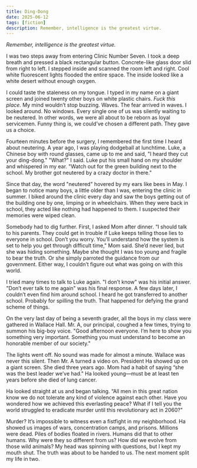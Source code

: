 ```yaml
---
title: Ding-Dong
date: 2025-06-12
tags: [fiction]
description: Remember, intelligence is the greatest virtue.
---
```


*Remember, intelligence is the greatest virtue.*

I was two steps away from entering Clinic Number Seven. I took a deep breath and pressed a black rectangular button. Concrete-like glass door slid from right to left. I stepped inside and scanned the room left and right. Cool white fluorescent lights flooded the entire space. The inside looked like a white desert without enough oxygen.

I could taste the staleness on my tongue. I typed in my name on a giant screen and joined twenty other boys on white plastic chairs. *Fuck this place.* My mind wouldn’t stop buzzing. Waves. The fear arrived in waves. I looked around. No windows. Every single one of us was silently waiting to be neutered. In other words, we were all about to be reborn as loyal servicemen. Funny thing is, we could’ve chosen a different path. They gave us a choice.

Fourteen minutes before the surgery, I remembered the first time I heard about neutering. A year ago, I was playing dodgeball at lunchtime. Luke, a Chinese boy with round glasses, came up to me and said, "I heard they cut your ding-dong." "What?" I said. Luke put his small hand on my shoulder and whispered in my ear. "Watch out for the green building next to the school. My brother got neutered by a crazy doctor in there."

Since that day, the word "neutered" hovered by my ears like bees in May. I began to notice many boys, a little older than I was, entering the clinic in summer. I biked around the clinic every day and saw the boys getting out of the building one by one, limping or in wheelchairs. When they were back in school, they acted like nothing had happened to them. I suspected their memories were wiped clean. 

Somebody had to dig further. First, I asked Mom after dinner. “I should talk to his parents. They could get in trouble if Luke keeps telling those lies to everyone in school. Don’t you worry. You’ll understand how the system is set to help you get through difficult time," Mom said. She’d never lied, but she was hiding something. Maybe she thought I was too young and fragile to bear the truth. Or she simply parroted the guidance from our government. Either way, I couldn’t figure out what was going on with this world.

I tried many times to talk to Luke again. "I don’t know" was his initial answer. "Don’t ever talk to me again" was his final response. A few days later, I couldn’t even find him around school. I heard he got transferred to another school. Probably for spilling the truth. That happened for defying the grand scheme of things.

On the very last day of being a seventh grader, all the boys in my class were gathered in Wallace Hall. Mr. A, our principal, coughed a few times, trying to summon his big-boy voice. "Good afternoon everyone. I’m here to show you something very important. Something you must understand to become an honorable member of our society."

The lights went off. No sound was made for almost a minute. Wallace was never this silent. Then Mr. A turned a video on. President Ha showed up on a giant screen. She died three years ago. Mom had a habit of saying “she was the best leader we’ve had." Ha looked young—must be at least ten years before she died of lung cancer.

Ha looked straight at us and began talking. “All men in this great nation know we do not tolerate any kind of violence against each other. Have you wondered how we achieved this everlasting peace? What if I tell you the world struggled to eradicate murder until this revolutionary act in 2060?"

Murder? It’s impossible to witness even a fistfight in my neighborhood. Ha showed us images of wars, concentration camps, and prisons. Millions were dead. Piles of bodies floated in rivers. Humans did that to other humans. Why were they so different from us? How did we evolve from those wild animals? My head was spinning with questions, but I kept my mouth shut. The truth was about to be handed to us. The next moment split my life in two.